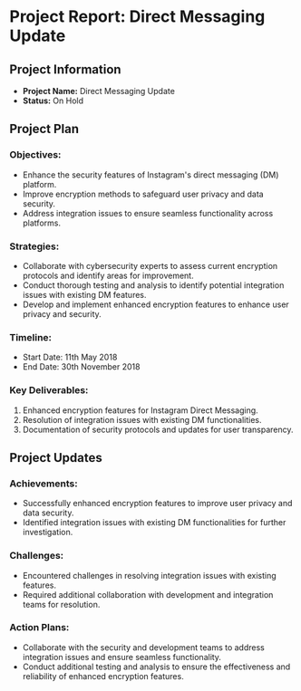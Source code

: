 # Project Report: Direct Messaging Update

## Project Information

- **Project Name:** Direct Messaging Update
- **Status:** On Hold

## Project Plan

### Objectives:
- Enhance the security features of Instagram's direct messaging (DM) platform.
- Improve encryption methods to safeguard user privacy and data security.
- Address integration issues to ensure seamless functionality across platforms.

### Strategies:
- Collaborate with cybersecurity experts to assess current encryption protocols and identify areas for improvement.
- Conduct thorough testing and analysis to identify potential integration issues with existing DM features.
- Develop and implement enhanced encryption features to enhance user privacy and security.

### Timeline:
- Start Date: 11th May 2018
- End Date: 30th November 2018

### Key Deliverables:
1. Enhanced encryption features for Instagram Direct Messaging.
2. Resolution of integration issues with existing DM functionalities.
3. Documentation of security protocols and updates for user transparency.

## Project Updates

### Achievements:
- Successfully enhanced encryption features to improve user privacy and data security.
- Identified integration issues with existing DM functionalities for further investigation.

### Challenges:
- Encountered challenges in resolving integration issues with existing features.
- Required additional collaboration with development and integration teams for resolution.

### Action Plans:
- Collaborate with the security and development teams to address integration issues and ensure seamless functionality.
- Conduct additional testing and analysis to ensure the effectiveness and reliability of enhanced encryption features.


